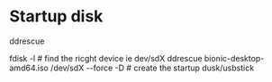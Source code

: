 # Startup disk

ddrescue

fdisk -l   		# find the ricght device ie dev/sdX
ddrescue bionic-desktop-amd64.iso /dev/sdX --force -D    	# create the startup dusk/usbstick